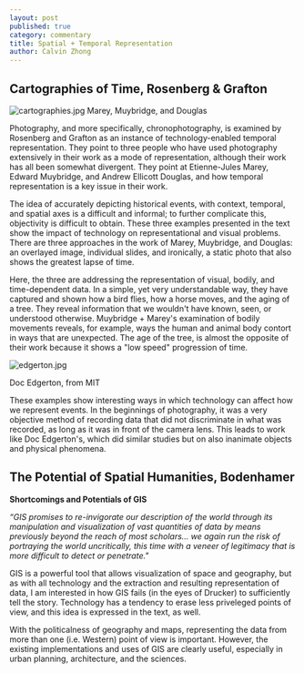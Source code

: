 ```yaml
---
layout: post
published: true
category: commentary
title: Spatial + Temporal Representation
author: Calvin Zhong
---
```

## Cartographies of Time, Rosenberg & Grafton

![cartographies.jpg]({{site.baseurl}}/assets/cartographies.jpg)
Marey, Muybridge, and Douglas

Photography, and more specifically, chronophotography, is examined by Rosenberg and Grafton as an instance of technology-enabled temporal representation. They point to three people who have used photography extensively in their work as a mode of representation, although their work has all been somewhat divergent. They point at Etienne-Jules Marey, Edward Muybridge, and Andrew Ellicott Douglas, and how temporal representation is a key issue in their work. 

The idea of accurately depicting historical events, with context, temporal, and spatial axes is a difficult and informal; to further complicate this, objectivity is difficult to obtain. These three examples presented in the text show the impact of technology on representational and visual problems. There are three approaches in the work of Marey, Muybridge, and Douglas: an overlayed image, individual slides, and ironically, a static photo that also shows the greatest lapse of time. 

Here, the three are addressing the representation of visual, bodily, and time-dependent data. In a simple, yet very understandable way, they have captured and shown how a bird flies, how a horse moves, and the aging of a tree. They reveal information that we wouldn't have known, seen, or understood otherwise. Muybridge + Marey's examination of bodily movements reveals, for example, ways the human and animal body contort in ways that are unexpected. The age of the tree, is almost the opposite of their work because it shows a "low speed" progression of time. 

![edgerton.jpg]({{site.baseurl}}/assets/edgerton.jpg)

  Doc Edgerton, from MIT

These examples show interesting ways in which technology can affect how we represent events. In the beginnings of photography, it was a very objective method of recording data that did not discriminate in what was recorded, as long as it was in front of the camera lens. This leads to work like Doc Edgerton's, which did similar studies but on also inanimate objects and physical phenomena. 



## The Potential of Spatial Humanities, Bodenhamer

**Shortcomings and Potentials of GIS**

_“GIS promises to re-invigorate our description of the world through its manipulation and visualization of vast quantities of data by means previously beyond the reach of most scholars… we again run the risk of portraying the world uncritically, this time with a veneer of legitimacy that is more difficult to detect or penetrate."_

GIS is a powerful tool that allows visualization of space and geography, but as with all technology and the extraction and resulting representation of data, I am interested in how GIS fails (in the eyes of Drucker) to sufficiently tell the story. Technology has a tendency to erase less priveleged points of view, and this idea is expressed in the text, as well. 

With the politicalness of geography and maps, representing the data from more than one (i.e. Western) point of view is important. However, the existing implementations and uses of GIS are clearly useful, especially in urban planning, architecture, and the sciences. 







